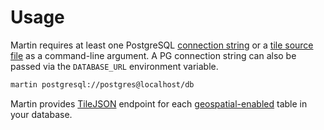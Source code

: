 # Usage

Martin requires at least one PostgreSQL [connection string](../config/tiles/pg-connections.md) or a [tile source file](../config/tiles/sources-files.md)
as a command-line argument. A PG connection string can also be passed via the `DATABASE_URL` environment variable.

```bash
martin postgresql://postgres@localhost/db
```

Martin provides [TileJSON](https://github.com/mapbox/tilejson-spec) endpoint for
each [geospatial-enabled](https://postgis.net/docs/using_postgis_dbmanagement.html#geometry_columns) table in your
database.
